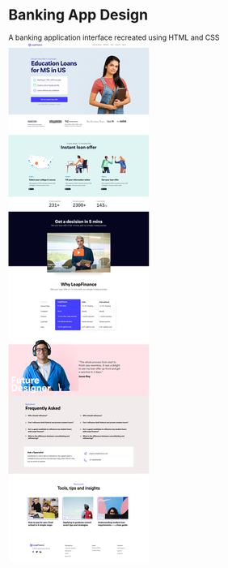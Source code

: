# Banking App Design
A banking application interface recreated using HTML and CSS
![](banking-app.png)
